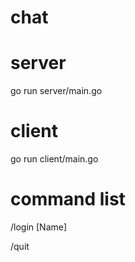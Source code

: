 # chat

# server
go run server/main.go

# client
go run client/main.go


# command list

/login [Name]

/quit 

